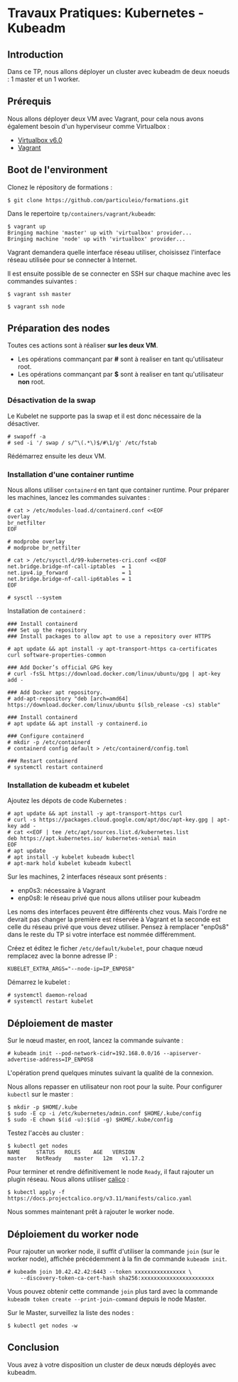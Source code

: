 # Travaux Pratiques: Kubernetes - Kubeadm

## Introduction

Dans ce TP, nous allons déployer un cluster avec kubeadm de deux noeuds : 1 master et un 1 worker.

## Prérequis

Nous allons déployer deux VM avec Vagrant, pour cela nous avons également besoin d'un hyperviseur comme Virtualbox :

- [Virtualbox v6.0](https://www.virtualbox.org/wiki/Downloads)
- [Vagrant](https://www.vagrantup.com/downloads.html)

## Boot de l'environment

Clonez le répository de formations :

```console
$ git clone https://github.com/particuleio/formations.git
```

Dans le repertoire `tp/containers/vagrant/kubeadm`:

```console
$ vagrant up
Bringing machine 'master' up with 'virtualbox' provider...
Bringing machine 'node' up with 'virtualbox' provider...
```

Vagrant demandera quelle interface réseau utiliser, choisissez l'interface réseau utilisée pour se connecter à Internet.

Il est ensuite possible de se connecter en SSH sur chaque machine avec les commandes suivantes :

```console
$ vagrant ssh master
```

```console
$ vagrant ssh node
```

## Préparation des nodes

Toutes ces actions sont à réaliser **sur les deux VM**.

- Les opérations commançant par **#** sont à realiser en tant qu'utilisateur root.
- Les opérations commançant par **$** sont à realiser en tant qu'utilisateur **non** root.

### Désactivation de la swap

Le Kubelet ne supporte pas la swap et il est donc nécessaire de la désactiver.

```console
# swapoff -a
# sed -i '/ swap / s/^\(.*\)$/#\1/g' /etc/fstab
```

Rédémarrez ensuite les deux VM.

### Installation d'une container runtime

Nous allons utiliser `containerd` en tant que container runtime. Pour préparer les machines, lancez les commandes suivantes :

```console
# cat > /etc/modules-load.d/containerd.conf <<EOF
overlay
br_netfilter
EOF

# modprobe overlay
# modprobe br_netfilter

# cat > /etc/sysctl.d/99-kubernetes-cri.conf <<EOF
net.bridge.bridge-nf-call-iptables  = 1
net.ipv4.ip_forward                 = 1
net.bridge.bridge-nf-call-ip6tables = 1
EOF

# sysctl --system
```

Installation de `containerd` :

```console
### Install containerd
### Set up the repository
### Install packages to allow apt to use a repository over HTTPS

# apt update && apt install -y apt-transport-https ca-certificates curl software-properties-common

### Add Docker’s official GPG key
# curl -fsSL https://download.docker.com/linux/ubuntu/gpg | apt-key add -

### Add Docker apt repository.
# add-apt-repository "deb [arch=amd64] https://download.docker.com/linux/ubuntu $(lsb_release -cs) stable"

### Install containerd
# apt update && apt install -y containerd.io

### Configure containerd
# mkdir -p /etc/containerd
# containerd config default > /etc/containerd/config.toml

### Restart containerd
# systemctl restart containerd
```

### Installation de kubeadm et kubelet

Ajoutez les dépots de code Kubernetes :

```console
# apt update && apt install -y apt-transport-https curl
# curl -s https://packages.cloud.google.com/apt/doc/apt-key.gpg | apt-key add -
# cat <<EOF | tee /etc/apt/sources.list.d/kubernetes.list
deb https://apt.kubernetes.io/ kubernetes-xenial main
EOF
# apt update
# apt install -y kubelet kubeadm kubectl
# apt-mark hold kubelet kubeadm kubectl
```

Sur les machines, 2 interfaces réseaux sont présents :

- enp0s3: nécessaire à Vagrant
- enp0s8: le réseau privé que nous allons utiliser pour kubeadm

Les noms des interfaces peuvent être différents chez vous. Mais l'ordre ne
devrait pas changer la première est réservée à Vagrant et la seconde est celle
du réseau privé que vous devez utiliser. Pensez à remplacer "enp0s8" dans le
reste du TP si votre interface est nommée différemment.

Créez et éditez le ficher `/etc/default/kubelet`, pour chaque nœud remplacez avec la bonne adresse IP :

```console
KUBELET_EXTRA_ARGS="--node-ip=IP_ENP0S8"
```

Démarrez le kubelet :

```console
# systemctl daemon-reload
# systemctl restart kubelet
```

## Déploiement de master


Sur le nœud master, en root, lancez la commande suivante :

```console
# kubeadm init --pod-network-cidr=192.168.0.0/16 --apiserver-advertise-address=IP_ENP0S8
```

L'opération prend quelques minutes suivant la qualité de la connexion.

Nous allons repasser en utilisateur non root pour la suite. Pour configurer `kubectl` sur le master :

```console
$ mkdir -p $HOME/.kube
$ sudo -E cp -i /etc/kubernetes/admin.conf $HOME/.kube/config
$ sudo -E chown $(id -u):$(id -g) $HOME/.kube/config
```

Testez l'accès au cluster :

```console
$ kubectl get nodes
NAME     STATUS   ROLES    AGE   VERSION
master   NotReady    master   12m   v1.17.2
```

Pour terminer et rendre définitivement le node `Ready`, il faut rajouter un
plugin réseau. Nous allons utiliser [calico](https://www.projectcalico.org/) :

```console
$ kubectl apply -f https://docs.projectcalico.org/v3.11/manifests/calico.yaml
```

Nous sommes maintenant prêt à rajouter le worker node.

## Déploiement du worker node

Pour rajouter un worker node, il suffit d'utiliser la commande `join` (sur le worker node), affichée précédemment à la fin de commande `kubeadm init`.

```console
# kubeadm join 10.42.42.42:6443 --token xxxxxxxxxxxxxxxx \
    --discovery-token-ca-cert-hash sha256:xxxxxxxxxxxxxxxxxxxxxxx
```

Vous pouvez obtenir cette commande `join` plus tard avec la commande `kubeadm
token create --print-join-command` depuis le node Master.

Sur le Master, surveillez la liste des nodes :

```console
$ kubectl get nodes -w
```

## Conclusion

Vous avez à votre disposition un cluster de deux nœuds déployés avec kubeadm.
